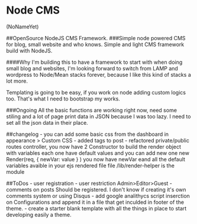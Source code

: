 # Node CMS
(NoNameYet)

##OpenSource NodeJS CMS Framework.
###Simple node powered CMS for blog, small website and who knows.
Simple and light CMS framework build with NodeJS.

####Why
I'm building this to have a framework to start with when doing small blog and websites, I'm looking forward to switch from LAMP and wordpress to Node/Mean stacks forever, because I like this kind of stacks a lot more.

Templating is going to be easy, if you work on node adding custom logics too.
That's what I need to bootstrap my works.

###Ongoing
All the basic functions are working right now, need some stiling and a lot of page print data in JSON because I was too lazy.
I need to set all the json data in their place.


##changelog
	- you can add some basic css from the dashboard in appearance > Custom CSS
	- added tags to post
	- refactored private/public routes controller, you now have 2 Constructor to build the render object with variables
		each one have default values and you can add new one new Render(req, { newVar: value } )
		you now have newVar eand all the default variables avaible in your ejs rendered file file
		/lib/render-helper is the module

##ToDos
	- user registration
		- user restriction Admin>Editor>Guest
	- comments on posts
		Should be registered.
		I don't know if creating it's own comments system or using Disqus
	- add google analithycs script inserction on Configurations and append it in a file that get inculded in footer of the theme.
	- create a starter blank template with all the things in place to start developing easily a theme.